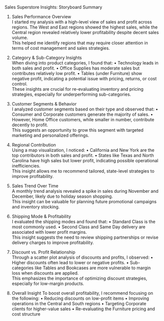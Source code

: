 Sales Superstore Insights: Storyboard Summary<br>
1. Sales Performance Overview<br>
I started my analysis with a high-level view of sales and profit across regions.
The West and East regions showed the highest sales, while the Central region revealed relatively lower profitability despite decent sales volume.<br>
This helped me identify regions that may require closer attention in terms of cost management and sales strategies.

2. Category & Sub-Category Insights<br>
When diving into product categories, I found that:
• Technology leads in both sales and profit.
• Office Supplies has moderate sales but contributes relatively low profit.
• Tables (under Furniture) show negative profit, indicating a potential issue with pricing, returns, or cost control.<br>
These insights are crucial for re-evaluating inventory and pricing strategies, especially for underperforming sub-categories.

3. Customer Segments & Behavior<br>
I analyzed customer segments based on their type and observed that:
• Consumer and Corporate customers generate the majority of sales.
• However, Home Office customers, while smaller in number, contribute decently to profit.<br>
This suggests an opportunity to grow this segment with targeted marketing and personalized offerings.

4. Regional Contribution<br>
Using a map visualization, I noticed:
• California and New York are the top contributors in both sales and profit.
• States like Texas and North Carolina have high sales but lower profit, indicating possible operational inefficiencies.<br>
This insight allows me to recommend tailored, state-level strategies to improve profitability.

5. Sales Trend Over Time<br>
A monthly trend analysis revealed a spike in sales during November and December, likely due to holiday season shopping.<br>
This insight can be valuable for planning future promotional campaigns and inventory stocking.

6. Shipping Mode & Profitability<br>
I evaluated the shipping modes and found that:
• Standard Class is the most commonly used.
• Second Class and Same Day delivery are associated with lower profit margins.<br>
This insight suggests the need to review shipping partnerships or revise delivery charges to improve profitability.

7. Discount vs. Profit Relationship<br>
Through a scatter plot analysis of discounts and profits, I observed:
• Higher discounts often lead to lower or negative profits.
• Sub-categories like Tables and Bookcases are more vulnerable to margin loss when discounts are applied.<br>
This emphasizes the importance of optimizing discount strategies, especially for low-margin products.

8. Overall Insight
To boost overall profitability, I recommend focusing on the following:
• Reducing discounts on low-profit items
• Improving operations in the Central and South regions
• Targeting Corporate clients for higher-value sales
• Re-evaluating the Furniture pricing and cost structure
